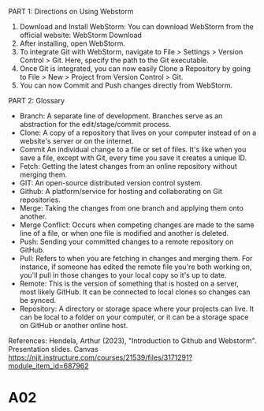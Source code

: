 PART 1: Directions on Using Webstorm
1. Download and Install WebStorm: You can download WebStorm from the official website: WebStorm Download
2. After installing, open WebStorm.
3. To integrate Git with WebStorm, navigate to File > Settings > Version Control > Git. Here, specify the path to the Git executable.
4. Once Git is integrated, you can now easily Clone a Repository by going to File > New > Project from Version Control > Git.
5. You can now Commit and Push changes directly from WebStorm.


PART 2: Glossary
- Branch: A separate line of development. Branches serve as an abstraction for the edit/stage/commit process.
- Clone: A copy of a repository that lives on your computer instead of on a website's server or on the internet.
- Commit An individual change to a file or set of files. It's like when you save a file, except with Git, every time you save it creates a unique ID.
- Fetch: Getting the latest changes from an online repository without merging them.
- GIT: An open-source distributed version control system.
- Github: A platform/service for hosting and collaborating on Git repositories.
- Merge: Taking the changes from one branch and applying them onto another.
- Merge Conflict: Occurs when competing changes are made to the same line of a file, or when one file is modified and another is deleted.
- Push: Sending your committed changes to a remote repository on GitHub.
- Pull: Refers to when you are fetching in changes and merging them. For instance, if someone has edited the remote file you're both working on, you'll pull in those changes to your local copy so it's up to date.
- Remote: This is the version of something that is hosted on a server, most likely GitHub. It can be connected to local clones so changes can be synced.
- Repository: A directory or storage space where your projects can live. It can be local to a folder on your computer, or it can be a storage space on GitHub or another online host.


References: Hendela, Arthur (2023), "Introduction to Github and Webstorm". Presentation slides. Canvas https://njit.instructure.com/courses/21539/files/3171291?module_item_id=687962
# A02
